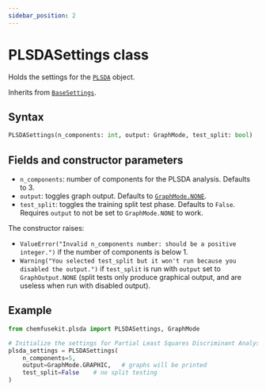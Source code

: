 ```yaml
---
sidebar_position: 2
---
```


# PLSDASettings class

Holds the settings for the [`PLSDA`](./plsda.md) object.

Inherits from [`BaseSettings`](../base/basesettings.md).

## Syntax

```python
PLSDASettings(n_components: int, output: GraphMode, test_split: bool)
```

## Fields and constructor parameters

- `n_components`: number of components for the PLSDA analysis. Defaults to 3.
- `output`: toggles graph output. Defaults to [`GraphMode.NONE`](../utils/graphmode.md).
- `test_split`: toggles the training split test phase. Defaults to `False`. Requires `output` to not be set to `GraphMode.NONE` to work.

The constructor raises:
- `ValueError("Invalid n_components number: should be a positive integer.")` if the number of components is below 1.
- `Warning("You selected test_split but it won't run because you disabled the output.")` if `test_split` is run with `output` set to `GraphOutput.NONE` (split tests only produce graphical output, and are useless when run with disabled output).

## Example

```python
from chemfusekit.plsda import PLSDASettings, GraphMode

# Initialize the settings for Partial Least Squares Discriminant Analysis
plsda_settings = PLSDASettings(
    n_components=5,
    output=GraphMode.GRAPHIC,   # graphs will be printed
    test_split=False    # no split testing
)
```